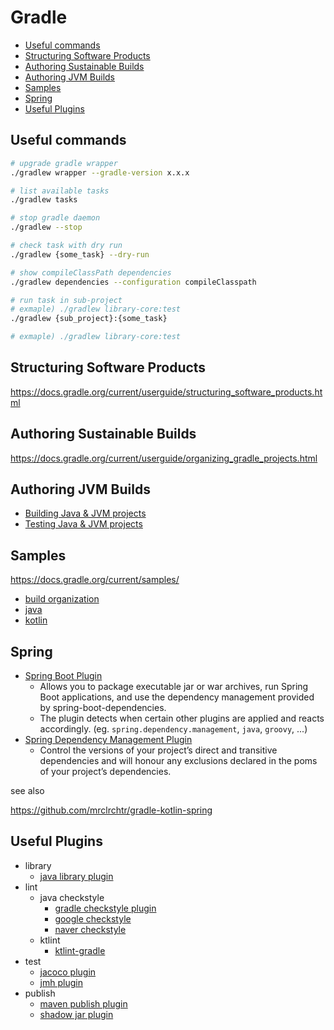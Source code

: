 # Gradle

- [Useful commands](#useful-commands)
- [Structuring Software Products](#structuring-software-products)
- [Authoring Sustainable Builds](#authoring-sustainable-builds)
- [Authoring JVM Builds](#authoring-jvm-builds)
- [Samples](#samples)
- [Spring](#spring)
- [Useful Plugins](#useful-plugins)

## Useful commands

```sh
# upgrade gradle wrapper
./gradlew wrapper --gradle-version x.x.x

# list available tasks
./gradlew tasks

# stop gradle daemon
./gradlew --stop

# check task with dry run
./gradlew {some_task} --dry-run

# show compileClassPath dependencies
./gradlew dependencies --configuration compileClasspath

# run task in sub-project
# exmaple) ./gradlew library-core:test
./gradlew {sub_project}:{some_task} 

# exmaple) ./gradlew library-core:test
```

## Structuring Software Products

https://docs.gradle.org/current/userguide/structuring_software_products.html

## Authoring Sustainable Builds

https://docs.gradle.org/current/userguide/organizing_gradle_projects.html

## Authoring JVM Builds

- [Building Java & JVM projects](https://docs.gradle.org/current/userguide/building_java_projects.html)
- [Testing Java & JVM projects](https://docs.gradle.org/current/userguide/java_testing.html)

## Samples

https://docs.gradle.org/current/samples/

- [build organization](https://docs.gradle.org/current/samples/#build_organization)
- [java](https://docs.gradle.org/current/samples/#java)
- [kotlin](https://docs.gradle.org/current/samples/#kotlin)

## Spring

- [Spring Boot Plugin](https://docs.spring.io/spring-boot/docs/current/gradle-plugin/reference/htmlsingle/)
  - Allows you to package executable jar or war archives, run Spring Boot applications, and use the dependency management provided by spring-boot-dependencies.
  - The plugin detects when certain other plugins are applied and reacts accordingly. (eg. `spring.dependency.management`, `java`, `groovy`, ...)
- [Spring Dependency Management Plugin](https://docs.spring.io/dependency-management-plugin/docs/current/reference/html/)
  - Control the versions of your project’s direct and transitive dependencies and will honour any exclusions declared in the poms of your project’s dependencies.

see also

https://github.com/mrclrchtr/gradle-kotlin-spring

## Useful Plugins

- library
  - [java library plugin](https://docs.gradle.org/current/userguide/java_library_plugin.html)
- lint
  - java checkstyle
    - [gradle checkstyle plugin](https://docs.gradle.org/current/userguide/checkstyle_plugin.html)
    - [google checkstyle](https://github.com/checkstyle/checkstyle/blob/master/src/main/resources/google_checks.xml)
    - [naver checkstyle](https://github.com/naver/hackday-conventions-java/blob/master/rule-config/naver-checkstyle-rules.xml)
  - ktlint
    - [ktlint-gradle](https://github.com/JLLeitschuh/ktlint-gradle)
- test
  - [jacoco plugin](https://docs.gradle.org/current/userguide/jacoco_plugin.html)
  - [jmh plugin](https://github.com/melix/jmh-gradle-plugin)
- publish
  - [maven publish plugin](https://docs.gradle.org/current/userguide/publishing_maven.html)
  - [shadow jar plugin](https://github.com/johnrengelman/shadow)

